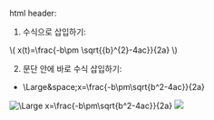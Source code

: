 html header: <script type="text/javascript"  src="http://cdn.mathjax.org/mathjax/latest/MathJax.js?config=TeX-AMS-MML_HTMLorMML"></script>
1. 수식으로 삽입하기:

\\( x(t)=\frac{-b\pm \sqrt{{b}^{2}-4ac}}{2a} \\)

2. 문단 안에 바로 수식 삽입하기:



- \Large&space;x=\frac{-b\pm\sqrt{b^2-4ac}}{2a}
<img src="https://latex.codecogs.com/svg.latex?\Large&space;x=\frac{-b\pm\sqrt{b^2-4ac}}{2a}" title="\Large x=\frac{-b\pm\sqrt{b^2-4ac}}{2a}" />  


<img src="https://latex.codecogs.com/svg.latex?\Large\;\sum_{\substack{ 0<i<m \\ 0<j<n}}P(i,j)" />  

